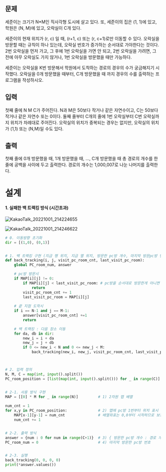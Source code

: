 ## 문제

세준이는 크기가 N*M인 직사각형 도시에 살고 있다. 또, 세준이의 집은 (1, 1)에 있고, 학원은 (N, M)에 있고, 오락실이 C개 있다.

세준이의 현재 위치가 (r, c) 일 때, (r+1, c) 또는 (r, c+1)로만 이동할 수 있다. 오락실을 방문할 때는 규칙이 하나 있는데, 오락실 번호가 증가하는 순서대로 가야한다는 것이다. 2번 오락실을 먼저 가고, 그 후에 1번 오락실을 가면 안 되고, 2번 오락실을 가려면, 그 전에 아무 오락실도 가지 않거나, 1번 오락실을 방문했을 때만 가능하다.

세준이는 오락실을 K번 방문해서 학원에서 도착하는 경로의 경우의 수가 궁금해지기 시작했다. 오락실을 0개 방문했을 때부터, C개 방문했을 때 까지 경우의 수를 출력하는 프로그램을 작성하시오.

## 입력

첫째 줄에 N M C가 주어진다. N과 M은 50보다 작거나 같은 자연수이고, C는 50보다 작거나 같은 자연수 또는 0이다. 둘째 줄부터 C개의 줄에 1번 오락실부터 C번 오락실까지 위치가 차례대로 주어진다. 오락실의 위치가 중복되는 경우는 없지만, 오락실의 위치가 (1,1) 또는 (N,M)일 수도 있다.

## 출력

첫째 줄에 0개 방문했을 때, 1개 방문했을 때, ..., C개 방문했을 때 총 경로의 개수를 한 줄에 공백을 사이에 두고 출력한다. 경로의 개수는 1,000,007로 나눈 나머지를 출력한다.





# 설계

#### 1. 실패한 백 트랙킹 방식 (시간초과)

![KakaoTalk_20221001_214224655](https://user-images.githubusercontent.com/89068148/193410214-4c9bcd6f-b8e6-47cc-88b0-23dd0642881f.jpg)

![KakaoTalk_20221001_214246622](https://user-images.githubusercontent.com/89068148/193410225-fec4f10b-6e32-443c-8229-87bfb4b63fae.jpg)

```python
# 0. 이동방향 초기화
dir = [(1,0), (0,1)]


# 1. 백 트랙킹 구현 (지금 행 위치, 지금 열 위치, 방문한 pc방 개수, 마지막 방문pc방 번호)
def back_tracking(i, j, visit_pc_room_cnt, last_visit_pc_room):
    global PC_room_num, answer

    # pc방 방문시
    if MAP[i][j] != 0:
        if MAP[i][j] < last_visit_pc_room: # pc방을 순서대로 방문한게 아니면 종료 
            return
        visit_pc_room_cnt += 1
        last_visit_pc_room = MAP[i][j]
    
    # 끝 지점 도착시
    if i == N-1 and j == M-1:
        answer[visit_pc_room_cnt] +=1
        return

    # 백 트랙킹 : 다음 장소 이동
    for da, db in dir:
        new_i = i + da
        new_j = j + db
        if 0 <= new_i < N and 0 <= new_j < M:
            back_tracking(new_i, new_j, visit_pc_room_cnt, last_visit_pc_room)



# 2. 입력 정의
N, M, C = map(int, input().split())
PC_room_position = [list(map(int, input().split())) for _ in range(C)]


# 2-1. 사용 방식 구현
MAP = [[0] * M for _ in range(N)]         # 1) 2차원 맵 배열
 
num_cnt = 1
for x,y in PC_room_position:              # 2) 맵에 pc방 1번부터 위치 표시 
    MAP[x-1][y-1] = num_cnt               # 배열좌표는 0,0부터 시작하므로 보정
    num_cnt += 1


# 2-2. 출력 방식
answer = {num : 0 for num in range(C+1)}  # 3) { 방문한 pc방 개수 : 경로 개수 }
PC_room_num = 0                           # 4) 마지막 방문한 pc방 번호


# 2-3. 실행
back_tracking(0, 0, 0, 0)
print(*answer.values())
```


